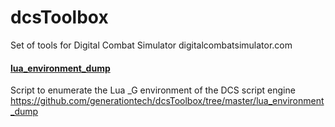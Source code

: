 # dcsToolbox
Set of tools for Digital Combat Simulator digitalcombatsimulator.com


#### [lua_environment_dump](lua_environment_dump/)
Script to enumerate the Lua _G environment of the DCS script engine
https://github.com/generationtech/dcsToolbox/tree/master/lua_environment_dump
